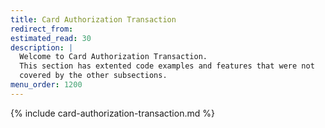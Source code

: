 ```yaml
---
title: Card Authorization Transaction
redirect_from:
estimated_read: 30
description: |
  Welcome to Card Authorization Transaction.
  This section has extented code examples and features that were not
  covered by the other subsections.
menu_order: 1200
---
```


{% include card-authorization-transaction.md %}